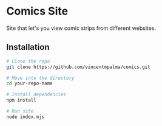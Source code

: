 # Comics Site

Site that let's you view comic strips from different websites.

## Installation

```bash
# Clone the repo
git clone https://github.com/vincentmpalma/comics.git

# Move into the directory
cd your-repo-name

# Install dependencies
npm install

# Run site
node index.mjs



